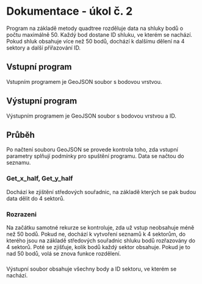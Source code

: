 # Dokumentace - úkol č. 2
Program na základě metody quadtree rozděluje data na shluky bodů o počtu maximálně 50. Každý bod dostane ID shluku, ve kterém se nachází. Pokud shluk obsahuje více než 50 bodů, dochází k dalšímu dělení na 4 sektory a další přiřazování ID.
## Vstupní program
Vstupním programem je GeoJSON soubor s bodovou vrstvou.
## Výstupní program
Výstupním programem je GeoJSON soubor s bodovou vrstvou a ID.
## Průběh
Po načtení souboru GeoJSON se provede kontrola toho, zda vstupní parametry splňují podmínky pro spuštění programu. Data se načtou do seznamu.
### Get_x_half, Get_y_half
Dochází ke zjištění středových souřadnic, na základě kterých se pak budou data dělit do 4 sektorů. 
### Rozrazeni
Na začátku samotné rekurze se kontroluje, zda už vstup neobsahuje méně než 50 bodů. Pokud ne, dochází k vytvoření seznamů k 4 sektorům, do kterého jsou na základě středových souřadnic shluku bodů rozřazovány do 4 sektorů. Poté se zjišťuje, kolik bodů každý sektor obsahuje. Pokud je to nad 50 bodů, volá se znova funkce rozdělení. 
###
Výstupní soubor obsahuje všechny body a ID sektoru, ve kterém se nachází.

